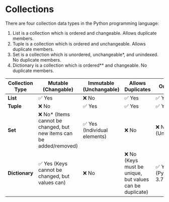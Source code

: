 # Collections 


There are four collection data types in the Python programming language:

1. List is a collection which is ordered and changeable. Allows duplicate members.
2. Tuple is a collection which is ordered and unchangeable. Allows duplicate members.
3. Set is a collection which is unordered, unchangeable*, and unindexed. No duplicate members.
4. Dictionary is a collection which is ordered** and changeable. No duplicate members.


| Collection Type | Mutable (Changable) | Immutable (Unchangable) | Allows Duplicates | Ordered? |
|----------------|---------------------|-------------------------|-------------------|----------|
| **List**       | ✅ Yes               | ❌ No                   | ✅ Yes           | ✅ Yes   |
| **Tuple**      | ❌ No                | ✅ Yes                  | ✅ Yes           | ✅ Yes   |
| **Set**        | ❌ No* (Items cannot be changed, but new items can be added/removed) | ✅ Yes (Individual elements) | ❌ No | ❌ No (Unordered) |
| **Dictionary** | ✅ Yes (Keys cannot be changed, but values can) | ❌ No | ❌ No (Keys must be unique, but values can be duplicate) | ✅ Yes (Python 3.7+) |
